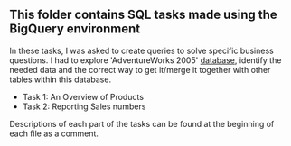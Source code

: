 ## This folder contains SQL tasks made using the BigQuery environment

In these tasks, I was asked to create queries to solve specific business questions.
I had to explore 'AdventureWorks 2005' [database](https://learn.microsoft.com/en-us/sql/samples/adventureworks-install-configure?view=sql-server-ver16&tabs=ssms), identify the needed data and the correct way to get it/merge it together with other tables within this database.

* Task 1: An Overview of Products
* Task 2: Reporting Sales numbers

Descriptions of each part of the tasks can be found at the beginning of each file as a comment.
